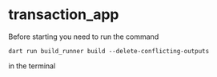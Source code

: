 # transaction_app
Before starting you need to run the command 
```
dart run build_runner build --delete-conflicting-outputs
```
in the terminal